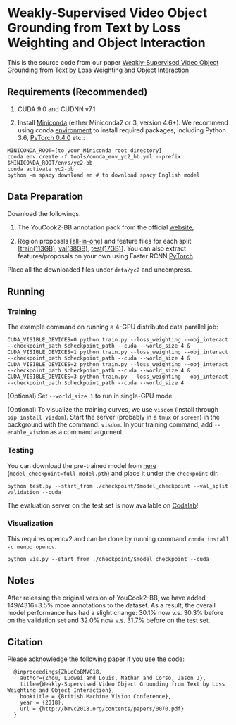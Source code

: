 # Weakly-Supervised Video Object Grounding from Text by Loss Weighting and Object Interaction

This is the source code from our paper [Weakly-Supervised Video Object Grounding from Text by Loss Weighting and Object Interaction](http://bmvc2018.org/contents/papers/0070.pdf)


## Requirements (Recommended)
1) CUDA 9.0 and CUDNN v7.1

2) Install [Miniconda](https://conda.io/miniconda.html) (either Miniconda2 or 3, version 4.6+). We recommend using conda [environment](https://docs.conda.io/projects/conda/en/latest/user-guide/tasks/manage-environments.html) to install required packages, including Python 3.6, [PyTorch 0.4.0](https://pytorch.org/get-started/locally/) etc.:
```
MINICONDA_ROOT=[to your Miniconda root directory]
conda env create -f tools/conda_env_yc2_bb.yml --prefix $MINICONDA_ROOT/envs/yc2-bb
conda activate yc2-bb
python -m spacy download en # to download spacy English model
```


## Data Preparation
Download the followings.

1) The YouCook2-BB annotation pack from the official [website](http://youcook2.eecs.umich.edu/download),

2) Region proposals [[all-in-one](http://youcook2.eecs.umich.edu/static/dat/yc2_bb/all-box-100.tar.gz)] and feature files for each split [[train(113GB)](http://youcook2.eecs.umich.edu/static/dat/yc2_bb/roi_pooled_feat_train.tar.gz), [val(38GB)](http://youcook2.eecs.umich.edu/static/dat/yc2_bb/roi_pooled_feat_val.tar.gz), [test(17GB)](http://youcook2.eecs.umich.edu/static/dat/yc2_bb/roi_pooled_feat_test.tar.gz)]. You can also extract features/proposals on your own using Faster RCNN [PyTorch](https://github.com/LuoweiZhou/faster-rcnn.pytorch).

Place all the downloaded files under `data/yc2` and uncompress.


## Running
### Training
The example command on running a 4-GPU distributed data parallel job:
```
CUDA_VISIBLE_DEVICES=0 python train.py --loss_weighting --obj_interact --checkpoint_path $checkpoint_path --cuda --world_size 4 &
CUDA_VISIBLE_DEVICES=1 python train.py --loss_weighting --obj_interact --checkpoint_path $checkpoint_path --cuda --world_size 4 &
CUDA_VISIBLE_DEVICES=2 python train.py --loss_weighting --obj_interact --checkpoint_path $checkpoint_path --cuda --world_size 4 &
CUDA_VISIBLE_DEVICES=3 python train.py --loss_weighting --obj_interact --checkpoint_path $checkpoint_path --cuda --world_size 4
``` 
(Optional) Set `--world_size 1` to run in single-GPU mode.

(Optional) To visualize the training curves, we use `visdom` (install through `pip install visdom`). Start the server (probably in a `tmux` or `screen`) in the background with the command: `visdom`. In your training command, add `--enable_visdom` as a command argument.

### Testing
You can download the pre-trained model from [here](http://youcook2.eecs.umich.edu/static/dat/yc2_bb/full-model.pth) (`model_checkpoint=full-model.pth`) and place it under the `checkpoint` dir.
```
python test.py --start_from ./checkpoint/$model_checkpoint --val_split validation --cuda
``` 
The evaluation server on the test set is now available on [Codalab](https://competitions.codalab.org/competitions/20302)!


### Visualization
This requires opencv2 and can be done by running command `conda install -c menpo opencv`.
```
python vis.py --start_from ./checkpoint/$model_checkpoint --cuda
```


## Notes
After releasing the original version of YouCook2-BB, we have added 149/4316=3.5% more annotations to the dataset. As a result, the overall model performance has had a slight change: 30.1% now v.s. 30.3% before on the validation set and 32.0% now v.s. 31.7% before on the test set.


## Citation
Please acknowledge the following paper if you use the code:
```
  @inproceedings{ZhLoCoBMVC18,
    author={Zhou, Luowei and Louis, Nathan and Corso, Jason J},
    title={Weakly-Supervised Video Object Grounding from Text by Loss Weighting and Object Interaction},
    booktitle = {British Machine Vision Conference},
    year = {2018},
    url = {http://bmvc2018.org/contents/papers/0070.pdf}
  }
```
